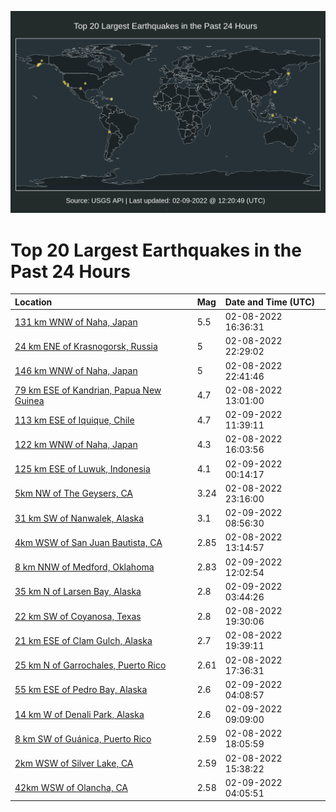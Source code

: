 ![Map](./map.png)

# Top 20 Largest Earthquakes in the Past 24 Hours

| Location | Mag | Date and Time (UTC) |
|:---|:---|:---|
| [131 km WNW of Naha, Japan](https://earthquake.usgs.gov/earthquakes/eventpage/us7000gj4q) | 5.5 | 02-08-2022 16:36:31 |
| [24 km ENE of Krasnogorsk, Russia](https://earthquake.usgs.gov/earthquakes/eventpage/us7000gj7i) | 5 | 02-08-2022 22:29:02 |
| [146 km WNW of Naha, Japan](https://earthquake.usgs.gov/earthquakes/eventpage/us7000gj7l) | 5 | 02-08-2022 22:41:46 |
| [79 km ESE of Kandrian, Papua New Guinea](https://earthquake.usgs.gov/earthquakes/eventpage/us7000gj2p) | 4.7 | 02-08-2022 13:01:00 |
| [113 km ESE of Iquique, Chile](https://earthquake.usgs.gov/earthquakes/eventpage/us7000gjb8) | 4.7 | 02-09-2022 11:39:11 |
| [122 km WNW of Naha, Japan](https://earthquake.usgs.gov/earthquakes/eventpage/us7000gj3z) | 4.3 | 02-08-2022 16:03:56 |
| [125 km ESE of Luwuk, Indonesia](https://earthquake.usgs.gov/earthquakes/eventpage/us7000gj81) | 4.1 | 02-09-2022 00:14:17 |
| [5km NW of The Geysers, CA](https://earthquake.usgs.gov/earthquakes/eventpage/nc73690166) | 3.24 | 02-08-2022 23:16:00 |
| [31 km SW of Nanwalek, Alaska](https://earthquake.usgs.gov/earthquakes/eventpage/ak0221ualez8) | 3.1 | 02-09-2022 08:56:30 |
| [4km WSW of San Juan Bautista, CA](https://earthquake.usgs.gov/earthquakes/eventpage/nc73690016) | 2.85 | 02-08-2022 13:14:57 |
| [8 km NNW of Medford, Oklahoma](https://earthquake.usgs.gov/earthquakes/eventpage/ok2022cuem) | 2.83 | 02-09-2022 12:02:54 |
| [35 km N of Larsen Bay, Alaska](https://earthquake.usgs.gov/earthquakes/eventpage/ak0221u7jo2j) | 2.8 | 02-09-2022 03:44:26 |
| [22 km SW of Coyanosa, Texas](https://earthquake.usgs.gov/earthquakes/eventpage/tx2022csxs) | 2.8 | 02-08-2022 19:30:06 |
| [21 km ESE of Clam Gulch, Alaska](https://earthquake.usgs.gov/earthquakes/eventpage/ak0221sti5jq) | 2.7 | 02-08-2022 19:39:11 |
| [25 km N of Garrochales, Puerto Rico](https://earthquake.usgs.gov/earthquakes/eventpage/pr71333568) | 2.61 | 02-08-2022 17:36:31 |
| [55 km ESE of Pedro Bay, Alaska](https://earthquake.usgs.gov/earthquakes/eventpage/ak0221u7xgcd) | 2.6 | 02-09-2022 04:08:57 |
| [14 km W of Denali Park, Alaska](https://earthquake.usgs.gov/earthquakes/eventpage/ak0221uawpna) | 2.6 | 02-09-2022 09:09:00 |
| [8 km SW of Guánica, Puerto Rico](https://earthquake.usgs.gov/earthquakes/eventpage/pr71333578) | 2.59 | 02-08-2022 18:05:59 |
| [2km WSW of Silver Lake, CA](https://earthquake.usgs.gov/earthquakes/eventpage/ci40180104) | 2.59 | 02-08-2022 15:38:22 |
| [42km WSW of Olancha, CA](https://earthquake.usgs.gov/earthquakes/eventpage/ci40180600) | 2.58 | 02-09-2022 04:05:51 |
